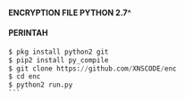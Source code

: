 #### ENCRYPTION FILE PYTHON 2.7^
#### PERINTAH 
````python
$ pkg install python2 git
$ pip2 install py_compile
$ git clone https://github.com/XNSCODE/enc
$ cd enc
$ python2 run.py
```
